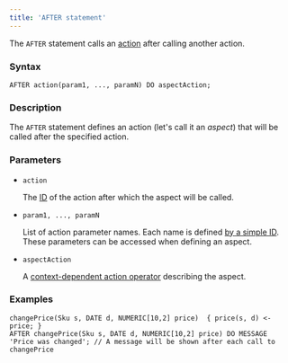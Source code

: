 ```yaml
---
title: 'AFTER statement'
---
```


The `AFTER` statement calls an [action](Actions.md) after calling another action. 

### Syntax

    AFTER action(param1, ..., paramN) DO aspectAction;

### Description

The `AFTER` statement defines an action (let's call it an *aspect*) that will be called after the specified action.

### Parameters

- `action`

    The [ID](IDs.md#propertyid-broken) of the action after which the aspect will be called.

- `param1, ..., paramN`

    List of action parameter names. Each name is defined [by a simple ID](IDs.md#id-broken). These parameters can be accessed when defining an aspect.

- `aspectAction`

    A [context-dependent action operator](Action_operator.md#contextdependent) describing the aspect.

### Examples

```lsf
changePrice(Sku s, DATE d, NUMERIC[10,2] price)  { price(s, d) <- price; }
AFTER changePrice(Sku s, DATE d, NUMERIC[10,2] price) DO MESSAGE 'Price was changed'; // A message will be shown after each call to changePrice
```
